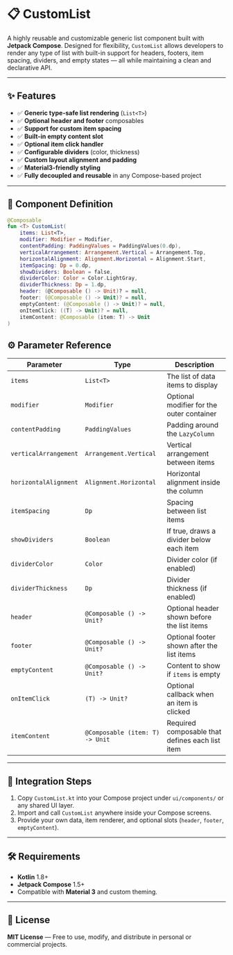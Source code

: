 # 📋 CustomList

A highly reusable and customizable generic list component built with **Jetpack Compose**. Designed for flexibility, `CustomList` allows developers to render any type of list with built-in support for headers, footers, item spacing, dividers, and empty states — all while maintaining a clean and declarative API.

---

## ✨ Features

- ✅ **Generic type-safe list rendering** (`List<T>`)
- ✅ **Optional header and footer** composables
- ✅ **Support for custom item spacing**
- ✅ **Built-in empty content slot**
- ✅ **Optional item click handler**
- ✅ **Configurable dividers** (color, thickness)
- ✅ **Custom layout alignment and padding**
- ✅ **Material3-friendly styling**
- ✅ **Fully decoupled and reusable** in any Compose-based project

---

## 🔧 Component Definition

```kotlin
@Composable
fun <T> CustomList(
    items: List<T>,
    modifier: Modifier = Modifier,
    contentPadding: PaddingValues = PaddingValues(0.dp),
    verticalArrangement: Arrangement.Vertical = Arrangement.Top,
    horizontalAlignment: Alignment.Horizontal = Alignment.Start,
    itemSpacing: Dp = 0.dp,
    showDividers: Boolean = false,
    dividerColor: Color = Color.LightGray,
    dividerThickness: Dp = 1.dp,
    header: (@Composable () -> Unit)? = null,
    footer: (@Composable () -> Unit)? = null,
    emptyContent: (@Composable () -> Unit)? = null,
    onItemClick: ((T) -> Unit)? = null,
    itemContent: @Composable (item: T) -> Unit
)
```
## ⚙️ Parameter Reference

| Parameter           | Type                              | Description                                                  |
|---------------------|-----------------------------------|--------------------------------------------------------------|
| `items`             | `List<T>`                         | The list of data items to display                            |
| `modifier`          | `Modifier`                        | Optional modifier for the outer container                    |
| `contentPadding`    | `PaddingValues`                   | Padding around the `LazyColumn`                              |
| `verticalArrangement` | `Arrangement.Vertical`          | Vertical arrangement between items                           |
| `horizontalAlignment` | `Alignment.Horizontal`          | Horizontal alignment inside the column                       |
| `itemSpacing`       | `Dp`                              | Spacing between list items                                   |
| `showDividers`      | `Boolean`                         | If true, draws a divider below each item                     |
| `dividerColor`      | `Color`                           | Divider color (if enabled)                                   |
| `dividerThickness`  | `Dp`                              | Divider thickness (if enabled)                               |
| `header`            | `@Composable () -> Unit?`         | Optional header shown before the list items                  |
| `footer`            | `@Composable () -> Unit?`         | Optional footer shown after the list items                   |
| `emptyContent`      | `@Composable () -> Unit?`         | Content to show if `items` is empty                          |
| `onItemClick`       | `(T) -> Unit?`                    | Optional callback when an item is clicked                    |
| `itemContent`       | `@Composable (item: T) -> Unit`   | Required composable that defines each list item             |

---

## 🧩 Integration Steps

1. Copy `CustomList.kt` into your Compose project under `ui/components/` or any shared UI layer.
2. Import and call `CustomList` anywhere inside your Compose screens.
3. Provide your own data, item renderer, and optional slots (`header`, `footer`, `emptyContent`).

---

## 🛠️ Requirements

- **Kotlin** 1.8+
- **Jetpack Compose** 1.5+
- Compatible with **Material 3** and custom theming.

---

## 📖 License

**MIT License** — Free to use, modify, and distribute in personal or commercial projects.
